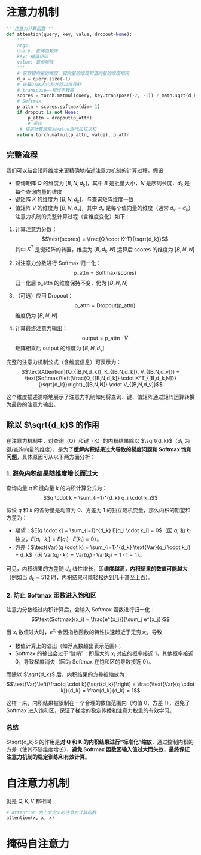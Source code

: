 # 注意力机制


```python
'''注意力计算函数'''
def attention(query, key, value, dropout=None):
    '''
    args:
    query: 查询值矩阵
    key: 键值矩阵
    value: 真值矩阵
    '''
    # 获取键向量的维度，键向量的维度和值向量的维度相同
    d_k = query.size(-1) 
    # 计算Q与K的内积并除以根号dk
    # transpose——相当于转置
    scores = torch.matmul(query, key.transpose(-2, -1)) / math.sqrt(d_k)
    # Softmax
    p_attn = scores.softmax(dim=-1)
    if dropout is not None:
        p_attn = dropout(p_attn)
        # 采样
     # 根据计算结果对value进行加权求和
    return torch.matmul(p_attn, value), p_attn

```

## 完整流程

我们可以结合矩阵维度来更精确地描述注意力机制的计算过程。假设：
- 查询矩阵 $Q$ 的维度为 $[B, N, d_k]$，其中 $B$ 是批量大小，$N$ 是序列长度，$d_k$ 是每个查询向量的维度
- 键矩阵 $K$ 的维度为 $[B, N, d_k]$，与查询矩阵维度一致
- 值矩阵 $V$ 的维度为 $[B, N, d_v]$，其中 $d_v$ 是每个值向量的维度（通常 $d_v = d_k$）
注意力机制的完整计算过程（含维度变化）如下：
1. 计算注意力分数：$$\text{scores} = \frac{Q \cdot K^T}{\sqrt{d_k}}$$
   其中 $K^T$ 是键矩阵的转置，维度为 $[B, d_k, N]$
   运算后 $\text{scores}$ 的维度为 $[B, N, N]$

2. 对注意力分数进行 Softmax 归一化：
   $$\text{p\_attn} = \text{Softmax}(\text{scores})$$
   归一化后 $\text{p\_attn}$ 的维度保持不变，仍为 $[B, N, N]$

3. （可选）应用 Dropout：
   $$\text{p\_attn} = \text{Dropout}(\text{p\_attn})$$
   维度仍为 $[B, N, N]$

4. 计算最终注意力输出：
   $$\text{output} = \text{p\_attn} \cdot V$$
   矩阵相乘后 $\text{output}$ 的维度为 $[B, N, d_v]$

完整的注意力机制公式（含维度信息）可表示为：
$$\text{Attention}(Q_{[B,N,d_k]}, K_{[B,N,d_k]}, V_{[B,N,d_v]}) = \text{Softmax}\left(\frac{Q_{[B,N,d_k]} \cdot K^T_{[B,d_k,N]}}{\sqrt{d_k}}\right)_{[B,N,N]} \cdot V_{[B,N,d_v]}$$

这个维度描述清晰地展示了注意力机制如何将查询、键、值矩阵通过矩阵运算转换为最终的注意力输出。

## 除以 $\sqrt{d_k}$ 的作用

在注意力机制中，对查询（Q）和键（K）的内积结果除以 $\sqrt{d_k}$（$d_k$ 为键/查询向量的维度），是为了**缓解内积结果过大导致的梯度问题和 Softmax 饱和问题**，具体原因可从以下两方面分析：
### 1. 避免内积结果随维度增长而过大
查询向量 $q$ 和键向量 $k$ 的内积计算公式为：  
$$q \cdot k = \sum_{i=1}^{d_k} q_i \cdot k_i$$  

假设 $q$ 和 $k$ 的各分量是均值为 0、方差为 1 的独立随机变量，那么内积的期望和方差为：  
- 期望：$E[q \cdot k] = \sum_{i=1}^{d_k} E[q_i \cdot k_i] = 0$（因 $q_i$ 和 $k_i$ 独立，$E[q_i \cdot k_i] = E[q_i] \cdot E[k_i] = 0$）。  
- 方差：$\text{Var}(q \cdot k) = \sum_{i=1}^{d_k} \text{Var}(q_i \cdot k_i) = d_k$（因 $\text{Var}(q_i \cdot k_i) = \text{Var}(q_i) \cdot \text{Var}(k_i) = 1 \cdot 1 = 1$）。  

可见，内积结果的方差随 $d_k$ 线性增长，即**维度越高，内积结果的数值可能越大**（例如当 $d_k=512$ 时，内积结果可能轻松达到几十甚至上百）。


### 2. 防止 Softmax 函数进入饱和区
注意力分数经过内积计算后，会输入 Softmax 函数进行归一化：  
$$\text{Softmax}(x_i) = \frac{e^{x_i}}{\sum_j e^{x_j}}$$  

当 $x_i$ 数值过大时，$e^{x_i}$ 会因指数函数的特性快速趋近于无穷大，导致：  
- 数值计算上的溢出（如浮点数超出表示范围）；  
- Softmax 的输出会过于“陡峭”：即最大的 $x_i$ 对应的概率接近 1，其他概率接近 0，导致梯度消失（因为 Softmax 在饱和区的导数接近 0）。  

而除以 $\sqrt{d_k}$ 后，内积结果的方差被缩放为：  
$$\text{Var}\left(\frac{q \cdot k}{\sqrt{d_k}}\right) = \frac{\text{Var}(q \cdot k)}{d_k} = \frac{d_k}{d_k} = 1$$  

这样一来，内积结果被限制在一个合理的数值范围内（均值 0，方差 1），避免了 Softmax 进入饱和区，保证了梯度的稳定传播和注意力权重的有效学习。


### 总结
$\sqrt{d_k}$ 的作用是**对 Q 和 K 的内积结果进行“标准化”缩放**，通过控制内积的方差（使其不随维度增长），**避免 Softmax 函数因输入值过大而失效，最终保证注意力机制的稳定训练和有效计算**。

# 自注意力机制

就是 $Q, K, V$ 都相同

```python
# attention 为上文定义的注意力计算函数
attention(x, x, x)
```

# 掩码自注意力

